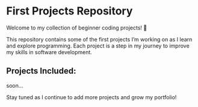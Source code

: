 # First Projects Repository

Welcome to my collection of beginner coding projects! 🚀

This repository contains some of the first projects I’m working on as I learn and explore programming. Each project is a step in my journey to improve my skills in software development.

## Projects Included:
soon...

Stay tuned as I continue to add more projects and grow my portfolio!
